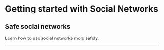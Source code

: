 # Getting started with Social Networks

## Safe social networks

Learn how to use social networks more safely.

***